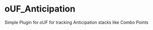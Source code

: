 oUF_Anticipation
================

Simple Plugin for oUF for tracking Anticipation stacks like Combo Points
